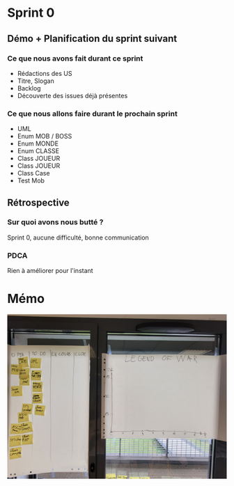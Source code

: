 # Sprint 0

## Démo + Planification du sprint suivant

### Ce que nous avons fait durant ce sprint

- Rédactions des US
- Titre, Slogan
- Backlog
- Découverte des issues déjà présentes

### Ce que nous allons faire durant le prochain sprint

- UML
- Enum MOB / BOSS
- Enum MONDE
- Enum CLASSE
- Class JOUEUR
- Class JOUEUR
- Class Case
- Test Mob

## Rétrospective

### Sur quoi avons nous butté ?

Sprint 0, aucune difficulté, bonne communication

### PDCA

Rien à améliorer pour l'instant

# Mémo
![radiateur](doc/sprint-0/radiateur.jpg)